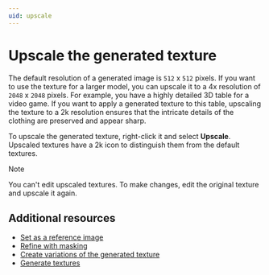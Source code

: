 ```yaml
---
uid: upscale
---
```


# Upscale the generated texture

The default resolution of a generated image is `512` x `512` pixels. If you want to use the texture for a larger model, you can upscale it to a 4x resolution of `2048` x `2048` pixels. For example, you have a highly detailed 3D table for a video game. If you want to apply a generated texture to this table, upscaling the texture to a 2k resolution ensures that the intricate details of the clothing are preserved and appear sharp.

To upscale the generated texture, right-click it and select **Upscale**. Upscaled textures have a 2k icon to distinguish them from the default textures.

> [!NOTE]
> You can't edit upscaled textures. To make changes, edit the original texture and upscale it again.

## Additional resources

* [Set as a reference image](xref:set-as-reference)
* [Refine with masking](xref:refine-with-masking)
* [Create variations of the generated texture](xref:create-variations)
* [Generate textures](xref:generate)